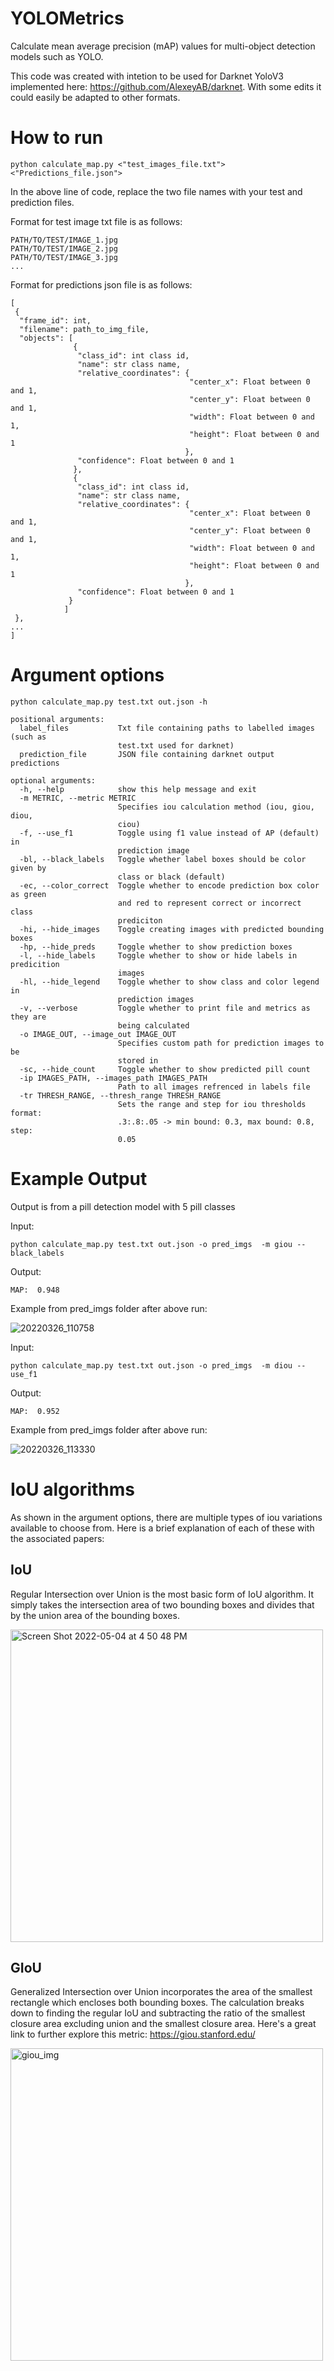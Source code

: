 # YOLOMetrics
Calculate mean average precision (mAP) values for multi-object detection models such as YOLO.

This code was created with intetion to be used for Darknet YoloV3 implemented here: https://github.com/AlexeyAB/darknet. With some edits it could easily be adapted to other formats.

# How to run
```
python calculate_map.py <"test_images_file.txt"> <"Predictions_file.json">
```
In the above line of code, replace the two file names with your test and prediction files.

Format for test image txt file is as follows:
```
PATH/TO/TEST/IMAGE_1.jpg
PATH/TO/TEST/IMAGE_2.jpg
PATH/TO/TEST/IMAGE_3.jpg
...
```
Format for predictions json file is as follows:
```
[
 {
  "frame_id": int,
  "filename": path_to_img_file,
  "objects": [
              {
               "class_id": int class id, 
               "name": str class name, 
               "relative_coordinates": {
                                        "center_x": Float between 0 and 1, 
                                        "center_y": Float between 0 and 1, 
                                        "width": Float between 0 and 1, 
                                        "height": Float between 0 and 1
                                       }, 
               "confidence": Float between 0 and 1
              },
              {
               "class_id": int class id, 
               "name": str class name, 
               "relative_coordinates": {
                                        "center_x": Float between 0 and 1, 
                                        "center_y": Float between 0 and 1, 
                                        "width": Float between 0 and 1, 
                                        "height": Float between 0 and 1
                                       }, 
               "confidence": Float between 0 and 1
             }
            ]
 },
...
]
```
# Argument options
```
python calculate_map.py test.txt out.json -h 
```
```
positional arguments:
  label_files           Txt file containing paths to labelled images (such as
                        test.txt used for darknet)
  prediction_file       JSON file containing darknet output predictions

optional arguments:
  -h, --help            show this help message and exit
  -m METRIC, --metric METRIC
                        Specifies iou calculation method (iou, giou, diou,
                        ciou)
  -f, --use_f1          Toggle using f1 value instead of AP (default) in
                        prediction image
  -bl, --black_labels   Toggle whether label boxes should be color given by
                        class or black (default)
  -ec, --color_correct  Toggle whether to encode prediction box color as green
                        and red to represent correct or incorrect class
                        prediciton
  -hi, --hide_images    Toggle creating images with predicted bounding boxes
  -hp, --hide_preds     Toggle whether to show prediction boxes
  -l, --hide_labels     Toggle whether to show or hide labels in predicition
                        images
  -hl, --hide_legend    Toggle whether to show class and color legend in
                        prediction images
  -v, --verbose         Toggle whether to print file and metrics as they are
                        being calculated
  -o IMAGE_OUT, --image_out IMAGE_OUT
                        Specifies custom path for prediction images to be
                        stored in
  -sc, --hide_count     Toggle whether to show predicted pill count
  -ip IMAGES_PATH, --images_path IMAGES_PATH
                        Path to all images refrenced in labels file
  -tr THRESH_RANGE, --thresh_range THRESH_RANGE
                        Sets the range and step for iou thresholds format:
                        .3:.8:.05 -> min bound: 0.3, max bound: 0.8, step:
                        0.05
```

# Example Output
Output is from a pill detection model with 5 pill classes

Input:
```
python calculate_map.py test.txt out.json -o pred_imgs  -m giou --black_labels
```
Output:
```
MAP:  0.948
```
Example from pred_imgs folder after above run:

![20220326_110758](https://user-images.githubusercontent.com/29511758/166291105-f4bb48b0-fc81-489a-b316-9223565c13f6.jpg)

Input:
```
python calculate_map.py test.txt out.json -o pred_imgs  -m diou --use_f1
```
Output:
```
MAP:  0.952
```
Example from pred_imgs folder after above run:

![20220326_113330](https://user-images.githubusercontent.com/29511758/166292242-bfa331c2-3b7b-434b-80db-e264e73d916b.jpg)


# IoU algorithms
As shown in the argument options, there are multiple types of iou variations available to choose from. Here is a brief explanation of each of these with the associated papers:

## IoU
Regular Intersection over Union is the most basic form of IoU algorithm. It simply takes the intersection area of two bounding boxes and divides that by the union area of the bounding boxes.

<img width="500" alt="Screen Shot 2022-05-04 at 4 50 48 PM" src="https://user-images.githubusercontent.com/29511758/166823775-55a1e18d-3622-4ed0-b908-a631b1dda207.png">

## GIoU
Generalized Intersection over Union incorporates the area of the smallest rectangle which encloses both bounding boxes. The calculation breaks down to finding the regular IoU and subtracting the ratio of the smallest closure area excluding union and the smallest closure area.
Here's a great link to further explore this metric: https://giou.stanford.edu/

<img width="500" alt="giou_img" src="https://user-images.githubusercontent.com/29511758/166825904-764919ad-a50b-4796-9cda-55ffa2983812.jpeg">




